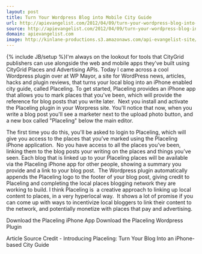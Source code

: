```yaml
---
layout: post
title: Turn Your Wordpress Blog into Mobile City Guide
url: http://apievangelist.com/2012/04/09/turn-your-wordpress-blog-into-mobile-city-guide/
source: http://apievangelist.com/2012/04/09/turn-your-wordpress-blog-into-mobile-city-guide/
domain: apievangelist.com
image: http://kinlane-productions.s3.amazonaws.com/api-evangelist-site/blog/Placeling-Logo.png
---
```

{% include JB/setup %}I'm always on the lookout for tools that CityGrid publishers can use alongside the web and mobile apps they've built using CityGrid Places and Advertising APIs.
Today I came across a cool Wordpress plugin&nbsp;over at&nbsp;WP Mayor, a site for&nbsp;WordPress news, articles, hacks and plugin reviews, that&nbsp;turns your local blog into an iPhone enabled city guide,&nbsp;called Placeling.
To get started,&nbsp;Placeling&nbsp;provides an iPhone app that allows you to mark places that you've been, which will provide the reference for blog posts that you write later. &nbsp;Next you install and activate the&nbsp;Placeling plugin&nbsp;in your Worpress site. You'll notice that now, when you write a blog post you'll see a marketer next to the upload photo button, and a new box called "Placeling" below the main editor.

The first time you do this, you'll be asked to login to Placeling, which will give you access to the places that you&rsquo;ve marked using the&nbsp;Placeling iPhone application. &nbsp;No you have access to all the places you&rsquo;ve been, linking them to the blog posts your writing on the places and things you&rsquo;ve seen.
Each blog that is linked up to your Placeling places will be available via the Placeling iPhone app for other people, showing a summary you provide and a link to your blog post. &nbsp;The Wordpress plugin automatically appends the Placeling logo to the footer of your blog post, giving credit to Placeling and completing the local places blogging network they are working to build.
I think Placeling is &nbsp;a creative approach to linking up local content to places, in a very hyperlocal way. &nbsp;It shows a lot of promise if you can come up with ways to incentivize local bloggers to link their content to the network, and potentially monetize with places that pay and advertising.

Download the Placeling iPhone App
Download the Placeling Wordpress Plugin

Article Source Credit&nbsp;-&nbsp;Introducing Placeling: Turn Your Blog Into an iPhone-based City Guide